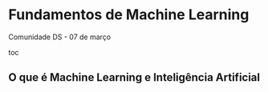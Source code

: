 # Fundamentos de Machine Learning
Comunidade DS - 07 de março

toc

## O que é Machine Learning e Inteligência Artificial